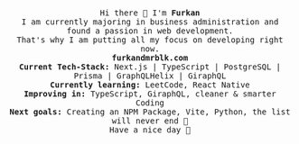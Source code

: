 <p align="center">
  <br><br>
  <samp>  
    <br>Hi there 👋 I'm <b> Furkan </b>
    <br>I am currently majoring in business administration and found a passion in web development. 
    <br>That's why I am putting all my focus on developing right now. 
    <br><b>furkandmrblk.com</b>
    <br><b>Current Tech-Stack:</b> Next.js | TypeScript | PostgreSQL | Prisma | GraphQLHelix | GiraphQL
    <br><b>Currently learning:</b> LeetCode, React Native
    <br><b>Improving in:</b> TypeScript, GiraphQL, cleaner & smarter Coding
    <br><b>Next goals:</b> Creating an NPM Package, Vite, Python, the list will never end 🙏
    <br>Have a nice day 💫
    
</samp>
 <br><br><br>
</p>

